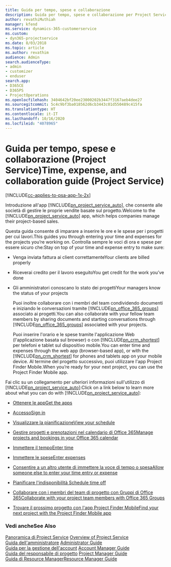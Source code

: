 ```yaml
---
title: Guida per tempo, spese e collaborazione
description: Guida per tempo, spese e collaborazione per Project Service
author: revathiMuthiah
manager: kfend
ms.service: dynamics-365-customerservice
ms.custom:
- dyn365-projectservice
ms.date: 8/03/2018
ms.topic: article
ms.author: revathim
audience: Admin
search.audienceType:
- admin
- customizer
- enduser
search.app:
- D365CE
- D365PS
- ProjectOperations
ms.openlocfilehash: 3404642bf20ee23000202b3447f3167aeb4dee27
ms.sourcegitcommit: 5c4c9bf3ba018562d6cb3443c01d550489c415fa
ms.translationtype: HT
ms.contentlocale: it-IT
ms.lasthandoff: 10/16/2020
ms.locfileid: "4078965"
---
```

# <a name="time-expense-and-collaboration-guide-project-service"></a><span data-ttu-id="eb859-103">Guida per tempo, spese e collaborazione (Project Service)</span><span class="sxs-lookup"><span data-stu-id="eb859-103">Time, expense, and collaboration guide (Project Service)</span></span>

[!INCLUDE[cc-applies-to-psa-app-1x-2x](../includes/cc-applies-to-psa-app-1x-2x.md)]

<span data-ttu-id="eb859-104">Introduzione all'app [!INCLUDE[pn_project_service_auto](../includes/pn-project-service-auto.md)], che consente alle società di gestire le proprie vendite basate sul progetto.</span><span class="sxs-lookup"><span data-stu-id="eb859-104">Welcome to the [!INCLUDE[pn_project_service_auto](../includes/pn-project-service-auto.md)] app, which helps companies manage their project-based sales.</span></span> 
  
 <span data-ttu-id="eb859-105">Questa guida consente di imparare a inserire le ore e le spese per i progetti per cui lavori.</span><span class="sxs-lookup"><span data-stu-id="eb859-105">This guides you through entering your time and expenses for the projects you’re working on.</span></span> <span data-ttu-id="eb859-106">Controlla sempre le voci di ora e spese per essere sicuro che:</span><span class="sxs-lookup"><span data-stu-id="eb859-106">Stay on top of your time and expense entry to make sure:</span></span>  
  
- <span data-ttu-id="eb859-107">Venga inviata fattura ai client correttamente</span><span class="sxs-lookup"><span data-stu-id="eb859-107">Your clients are billed properly</span></span>  
  
- <span data-ttu-id="eb859-108">Riceverai credito per il lavoro eseguito</span><span class="sxs-lookup"><span data-stu-id="eb859-108">You get credit for the work you’ve done</span></span>  
  
- <span data-ttu-id="eb859-109">Gli amministratori conoscano lo stato dei progetti</span><span class="sxs-lookup"><span data-stu-id="eb859-109">Your managers know the status of your projects</span></span>  
  
  <span data-ttu-id="eb859-110">Puoi inoltre collaborare con i membri del team condividendo documenti e iniziando le conversazioni tramite [!INCLUDE[pn_office_365_groups](../includes/pn-office-365-groups.md)] associato ai progetti.</span><span class="sxs-lookup"><span data-stu-id="eb859-110">You can also collaborate with your fellow team members by sharing documents and starting conversations through [!INCLUDE[pn_office_365_groups](../includes/pn-office-365-groups.md)] associated with your projects.</span></span>  
  
  <span data-ttu-id="eb859-111">Puoi inserire l'orario e le spese tramite l'applicazione Web (l'applicazione basata sul browser) o con [!INCLUDE[pn_crm_shortest](../includes/pn-crm-shortest.md)] per telefoni e tablet sul dispositivo mobile.</span><span class="sxs-lookup"><span data-stu-id="eb859-111">You can enter time and expenses through the web app (browser-based app), or with the [!INCLUDE[pn_crm_shortest](../includes/pn-crm-shortest.md)] for phones and tablets app on your mobile device.</span></span> <span data-ttu-id="eb859-112">Al termine del progetto successivo, puoi utilizzare l'app Project Finder Mobile.</span><span class="sxs-lookup"><span data-stu-id="eb859-112">When you’re ready for your next project, you can use the Project Finder Mobile app.</span></span>  
  
<span data-ttu-id="eb859-113">Fai clic su un collegamento per ulteriori informazioni sull'utilizzo di [!INCLUDE[pn_project_service_auto](../includes/pn-project-service-auto.md)]:</span><span class="sxs-lookup"><span data-stu-id="eb859-113">Click on a link below to learn more about what you can do with [!INCLUDE[pn_project_service_auto](../includes/pn-project-service-auto.md)]:</span></span>  
  
-   [<span data-ttu-id="eb859-114">Ottenere le app</span><span class="sxs-lookup"><span data-stu-id="eb859-114">Get the apps</span></span>](../psa/get-apps.md)  
  
-   [<span data-ttu-id="eb859-115">Accesso</span><span class="sxs-lookup"><span data-stu-id="eb859-115">Sign in</span></span>](../psa/sign-in.md)  
  
-   [<span data-ttu-id="eb859-116">Visualizzare la pianificazione</span><span class="sxs-lookup"><span data-stu-id="eb859-116">View your schedule</span></span>](../psa/view-schedule.md)  
  
-   [<span data-ttu-id="eb859-117">Gestire progetti e prenotazioni nel calendario di Office 365</span><span class="sxs-lookup"><span data-stu-id="eb859-117">Manage projects and bookings in your Office 365 calendar</span></span>](../psa/manage-project-bookings-office-365-calendar.md)  
  
-   [<span data-ttu-id="eb859-118">Immettere il tempo</span><span class="sxs-lookup"><span data-stu-id="eb859-118">Enter time</span></span>](../psa/enter-time.md)  
  
-   [<span data-ttu-id="eb859-119">Immettere le spese</span><span class="sxs-lookup"><span data-stu-id="eb859-119">Enter expenses</span></span>](../psa/enter-expenses.md)  
  
-   [<span data-ttu-id="eb859-120">Consentire a un altro utente di immettere la voce di tempo o spesa</span><span class="sxs-lookup"><span data-stu-id="eb859-120">Allow someone else to enter your time entry or expense</span></span>](../psa/allow-someone-else-enter-time-entry-expense.md)  
  
-   [<span data-ttu-id="eb859-121">Pianificare l'indisponibilità </span><span class="sxs-lookup"><span data-stu-id="eb859-121">Schedule time off</span></span>](../psa/schedule-time-off.md)  
  
-   [<span data-ttu-id="eb859-122">Collaborare con i membri del team di progetto con Gruppi di Office 365</span><span class="sxs-lookup"><span data-stu-id="eb859-122">Collaborate with your project team members with Office 365 Groups</span></span>](../psa/collaborate-project-team-members-office-365-groups.md)  
  
-   [<span data-ttu-id="eb859-123">Trovare il prossimo progetto con l'app Project Finder Mobile</span><span class="sxs-lookup"><span data-stu-id="eb859-123">Find your next project with the Project Finder Mobile app</span></span>](../psa/find-next-project-finder-mobile-app.md)  
  
### <a name="see-also"></a><span data-ttu-id="eb859-124">Vedi anche</span><span class="sxs-lookup"><span data-stu-id="eb859-124">See Also</span></span>  
 <span data-ttu-id="eb859-125">[Panoramica di Project Service](../psa/overview.md) </span><span class="sxs-lookup"><span data-stu-id="eb859-125">[Overview of Project Service](../psa/overview.md) </span></span>  
 <span data-ttu-id="eb859-126">[Guida dell'amministratore](../psa/admin-guide.md) </span><span class="sxs-lookup"><span data-stu-id="eb859-126">[Administrator Guide](../psa/admin-guide.md) </span></span>  
 <span data-ttu-id="eb859-127">[Guida per la gestione dell'account](../psa/account-manager-guide.md) </span><span class="sxs-lookup"><span data-stu-id="eb859-127">[Account Manager Guide](../psa/account-manager-guide.md) </span></span>  
 <span data-ttu-id="eb859-128">[Guida del responsabile di progetto](../psa/project-manager-guide.md) </span><span class="sxs-lookup"><span data-stu-id="eb859-128">[Project Manager Guide](../psa/project-manager-guide.md) </span></span>  
 [<span data-ttu-id="eb859-129">Guida di Resource Manager</span><span class="sxs-lookup"><span data-stu-id="eb859-129">Resource Manager Guide</span></span>](../psa/resource-manager-guide.md)   

